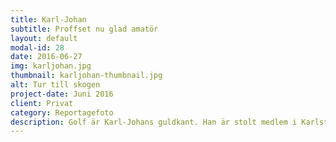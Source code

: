 ```yaml
---
title: Karl-Johan
subtitle: Proffset nu glad amatör
layout: default
modal-id: 28
date: 2016-06-27
img: karljohan.jpg
thumbnail: karljohan-thumbnail.jpg
alt: Tur till skogen
project-date: Juni 2016
client: Privat
category: Reportagefoto
description: Golf är Karl-Johans guldkant. Han är stolt medlem i Karlstad GK sedan 1977. När proffskarriären som hockeyspelare tog slut år 1981, med flera VM-medaljer i bagaget och <a href="https://sv.wikipedia.org/wiki/Stora_grabbars_och_tjejers_m%C3%A4rke" target="_blank">Stora Grabbars Märke nr 86</a>, var golfen en naturlig fortsättning där han kunde få utlopp för sin tävlingsinstinkt. Ett tag hade han ensiffrigt hcp men ligger nu, när golfandet har blivit en social avkoppling, strax över. Som pensionärer golfar han och hustrun Astrid upp mot fem gånger i veckan. 
---
```


